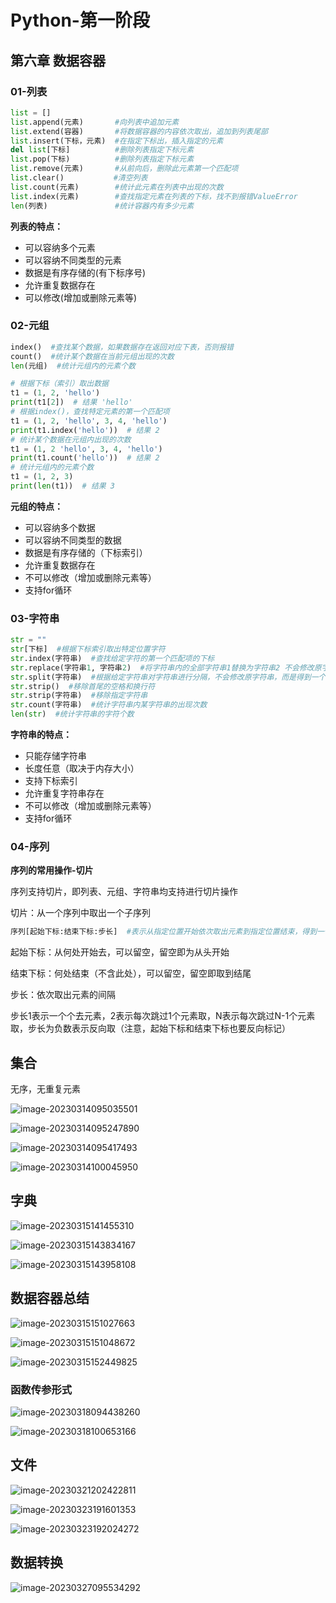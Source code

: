 # Python-第一阶段

## 第六章 数据容器

### 01-列表

```python
list = []
list.append(元素)       #向列表中追加元素
list.extend(容器)       #将数据容器的内容依次取出，追加到列表尾部
list.insert(下标，元素)  #在指定下标出，插入指定的元素
del list[下标]          #删除列表指定下标元素
list.pop(下标)          #删除列表指定下标元素
list.remove(元素)       #从前向后，删除此元素第一个匹配项
list.clear()           #清空列表
list.count(元素)        #统计此元素在列表中出现的次数
list.index(元素)        #查找指定元素在列表的下标，找不到报错ValueError
len(列表)               #统计容器内有多少元素
```

**列表的特点：**

+ 可以容纳多个元素
+ 可以容纳不同类型的元素
+ 数据是有序存储的(有下标序号)
+ 允许重复数据存在
+ 可以修改(增加或删除元素等)

### 02-元组

```python
index()  #查找某个数据，如果数据存在返回对应下表，否则报错
count()  #统计某个数据在当前元组出现的次数
len(元组)  #统计元组内的元素个数
```

```python
# 根据下标（索引）取出数据
t1 = (1, 2, 'hello')
print(t1[2])  # 结果 'hello'
# 根据index()，查找特定元素的第一个匹配项
t1 = (1, 2, 'hello', 3, 4, 'hello')
print(t1.index('hello'))  # 结果 2
# 统计某个数据在元组内出现的次数
t1 = (1, 2 'hello', 3, 4, 'hello')
print(t1.count('hello'))  # 结果 2
# 统计元组内的元素个数
t1 = (1, 2, 3)  
print(len(t1))  # 结果 3
```

**元组的特点：**

+ 可以容纳多个数据
+ 可以容纳不同类型的数据
+ 数据是有序存储的（下标索引）
+ 允许重复数据存在
+ 不可以修改（增加或删除元素等）
+ 支持for循环

### 03-字符串

```python
str = ""
str[下标]  #根据下标索引取出特定位置字符
str.index(字符串)  #查找给定字符的第一个匹配项的下标
str.replace(字符串1, 字符串2)  #将字符串内的全部字符串1替换为字符串2 不会修改原字符串 而是得到新字符串
str.split(字符串)  #根据给定字符串对字符串进行分隔，不会修改原字符串，而是得到一个新的列表
str.strip()  #移除首尾的空格和换行符
str.strip(字符串)  #移除指定字符串
str.count(字符串)  #统计字符串内某字符串的出现次数
len(str)  #统计字符串的字符个数
```

**字符串的特点：**

+ 只能存储字符串
+ 长度任意（取决于内存大小）
+ 支持下标索引
+ 允许重复字符串存在
+ 不可以修改（增加或删除元素等）
+ 支持for循环

### 04-序列

**序列的常用操作-切片**

序列支持切片，即列表、元组、字符串均支持进行切片操作

切片：从一个序列中取出一个子序列

```python
序列[起始下标:结束下标:步长]  #表示从指定位置开始依次取出元素到指定位置结束，得到一个新的序列
```

起始下标：从何处开始去，可以留空，留空即为从头开始

结束下标：何处结束（不含此处），可以留空，留空即取到结尾

步长：依次取出元素的间隔

步长1表示一个个去元素，2表示每次跳过1个元素取，N表示每次跳过N-1个元素取，步长为负数表示反向取（注意，起始下标和结束下标也要反向标记）



## 集合

无序，无重复元素

![image-20230314095035501](C:\Users\Y7000P\AppData\Roaming\Typora\typora-user-images\image-20230314095035501.png)

![image-20230314095247890](C:\Users\Y7000P\AppData\Roaming\Typora\typora-user-images\image-20230314095247890.png)

![image-20230314095417493](C:\Users\Y7000P\AppData\Roaming\Typora\typora-user-images\image-20230314095417493.png)

![image-20230314100045950](C:\Users\Y7000P\AppData\Roaming\Typora\typora-user-images\image-20230314100045950.png)



## 字典

![image-20230315141455310](C:\Users\Y7000P\AppData\Roaming\Typora\typora-user-images\image-20230315141455310.png)

![image-20230315143834167](C:\Users\Y7000P\AppData\Roaming\Typora\typora-user-images\image-20230315143834167.png)

![image-20230315143958108](C:\Users\Y7000P\AppData\Roaming\Typora\typora-user-images\image-20230315143958108.png)

## 数据容器总结

![image-20230315151027663](C:\Users\Y7000P\AppData\Roaming\Typora\typora-user-images\image-20230315151027663.png)

![image-20230315151048672](C:\Users\Y7000P\AppData\Roaming\Typora\typora-user-images\image-20230315151048672.png)

![image-20230315152449825](C:\Users\Y7000P\AppData\Roaming\Typora\typora-user-images\image-20230315152449825.png)

### 函数传参形式

![image-20230318094438260](C:\Users\Y7000P\AppData\Roaming\Typora\typora-user-images\image-20230318094438260.png)

![image-20230318100653166](C:\Users\Y7000P\AppData\Roaming\Typora\typora-user-images\image-20230318100653166.png)

## 文件

![image-20230321202422811](C:\Users\Y7000P\AppData\Roaming\Typora\typora-user-images\image-20230321202422811.png)

![image-20230323191601353](C:\Users\Y7000P\AppData\Roaming\Typora\typora-user-images\image-20230323191601353.png)

![image-20230323192024272](C:\Users\Y7000P\AppData\Roaming\Typora\typora-user-images\image-20230323192024272.png)

## 数据转换

![image-20230327095534292](C:\Users\Y7000P\AppData\Roaming\Typora\typora-user-images\image-20230327095534292.png)

